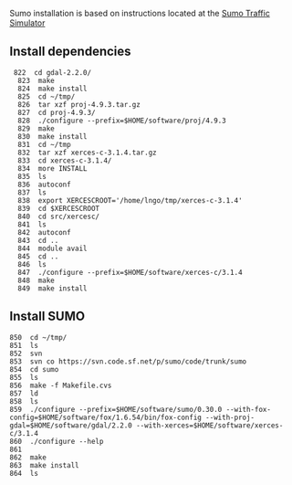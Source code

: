 Sumo installation is based on instructions located at the [Sumo Traffic Simulator](http://sumo.dlr.de/wiki/Installing/Linux_Build)

## Install dependencies

```
 822  cd gdal-2.2.0/
  823  make
  824  make install
  825  cd ~/tmp/
  826  tar xzf proj-4.9.3.tar.gz
  827  cd proj-4.9.3/
  828  ./configure --prefix=$HOME/software/proj/4.9.3
  829  make
  830  make install
  831  cd ~/tmp
  832  tar xzf xerces-c-3.1.4.tar.gz
  833  cd xerces-c-3.1.4/
  834  more INSTALL
  835  ls
  836  autoconf
  837  ls
  838  export XERCESCROOT='/home/lngo/tmp/xerces-c-3.1.4'
  839  cd $XERCESCROOT
  840  cd src/xercesc/
  841  ls
  842  autoconf
  843  cd ..
  844  module avail
  845  cd ..
  846  ls
  847  ./configure --prefix=$HOME/software/xerces-c/3.1.4
  848  make
  849  make install
  ```
  
  ## Install SUMO
  
  ```
  850  cd ~/tmp/
  851  ls
  852  svn
  853  svn co https://svn.code.sf.net/p/sumo/code/trunk/sumo
  854  cd sumo
  855  ls
  856  make -f Makefile.cvs
  857  ld
  858  ls
  859  ./configure --prefix=$HOME/software/sumo/0.30.0 --with-fox-config=$HOME/software/fox/1.6.54/bin/fox-config --with-proj-gdal=$HOME/software/gdal/2.2.0 --with-xerces=$HOME/software/xerces-c/3.1.4
  860  ./configure --help
  861  
  862  make
  863  make install
  864  ls
```
